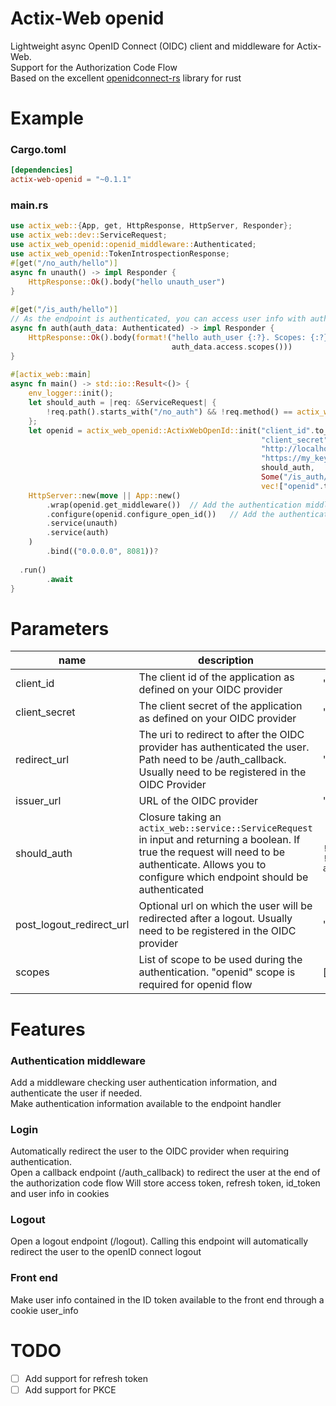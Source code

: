 # Actix-Web openid
Lightweight async OpenID Connect (OIDC) client and middleware for Actix-Web.  
Support for the Authorization Code Flow  
Based on the excellent [openidconnect-rs](https://github.com/ramosbugs/openidconnect-rs) library for rust 


# Example
### Cargo.toml
```toml
[dependencies]
actix-web-openid = "~0.1.1"
```
### main.rs
```rust  
use actix_web::{App, get, HttpResponse, HttpServer, Responder};  
use actix_web::dev::ServiceRequest;  
use actix_web_openid::openid_middleware::Authenticated;  
use actix_web_openid::TokenIntrospectionResponse;  
#[get("/no_auth/hello")]  
async fn unauth() -> impl Responder {  
    HttpResponse::Ok().body("hello unauth_user")  
}  
  
#[get("/is_auth/hello")]  
// As the endpoint is authenticated, you can access user info with auth_data: Authenticated
async fn auth(auth_data: Authenticated) -> impl Responder {  
    HttpResponse::Ok().body(format!("hello auth_user {:?}. Scopes: {:?}", auth_data.access.username().unwrap(),  
                                    auth_data.access.scopes()))  
}  
  
#[actix_web::main]  
async fn main() -> std::io::Result<()> {  
    env_logger::init();  
    let should_auth = |req: &ServiceRequest| {  
        !req.path().starts_with("/no_auth") && !req.method() == actix_web::http::Method::OPTIONS  
    };  
    let openid = actix_web_openid::ActixWebOpenId::init("client_id".to_string(),  
                                                        "client_secret".to_string(),  
                                                        "http://localhost:8080/auth_callback".to_string(),  
                                                        "https://my_keycloak.com/realms/my_realm".to_string(),  
                                                        should_auth,  
                                                        Some("/is_auth/hello".to_string()),  
                                                        vec!["openid".to_string()]).await;  
    HttpServer::new(move || App::new()  
        .wrap(openid.get_middleware())  // Add the authentication middleware
        .configure(openid.configure_open_id())   // Add the authentication and logout route
        .service(unauth)  
        .service(auth)  
    )  
        .bind(("0.0.0.0", 8081))?  
  
  .run()  
        .await  
}
```  
# Parameters


| name | description | Example | doc |
|--|--|--|--|
| client_id | The client id of the application as defined on your OIDC provider |"client_id"|[keycloak](https://www.keycloak.org/docs/latest/server_admin/#proc-creating-oidc-client_server_administration_guide)
|client_secret|The client secret of the application as defined on your OIDC provider| "client_secret"| [keycloak](https://www.keycloak.org/docs/latest/server_admin/#proc-creating-oidc-client_server_administration_guide)
|redirect_url| The uri to redirect to after the OIDC provider has authenticated the user. Path need to be /auth_callback. Usually need to be registered in the OIDC Provider | "http://localhost:8080/auth_callback" | [keycloak](https://www.keycloak.org/docs/latest/server_admin/#con-basic-settings_server_administration_guide)
|issuer_url| URL of the OIDC provider | "https://my_keycloak.com/realms/my_realm" | |
should_auth| Closure taking an `actix_web::service::ServiceRequest` in input and returning a boolean. If true the request will need to be authenticate. Allows you to configure which endpoint should be authenticated | ``` \|req: &ServiceRequest\| {  !req.path().starts_with("/no_auth") && !req.method() == actix_web::http::Method::OPTIONS };``` |
post_logout_redirect_url| Optional url on which the user will be redirected after a logout. Usually need to be registered in the OIDC provider | "http://localhost:8080" | [keycloak](https://www.keycloak.org/docs/latest/server_admin/#con-basic-settings_server_administration_guide)|
scopes|List of scope to be used during the authentication. "openid" scope is required for openid flow | [openid, profile, email] | [keycloak](https://www.keycloak.org/docs/latest/server_admin/#_client_scopes)

# Features
### Authentication middleware
Add a middleware checking user authentication information, and authenticate the user if needed.  
Make authentication information available to the endpoint handler
### Login
Automatically redirect the user to the OIDC provider when requiring authentication.  
Open a callback endpoint (/auth_callback) to redirect the user at the end of the authorization code flow
Will store access token, refresh token, id_token and user info in cookies
### Logout
Open a logout endpoint (/logout). Calling this endpoint will automatically redirect the user to the openID connect logout
### Front end
Make user info contained in the ID token available to the front end through a cookie user_info

# TODO
- [ ] Add support for refresh token
- [ ] Add support for PKCE